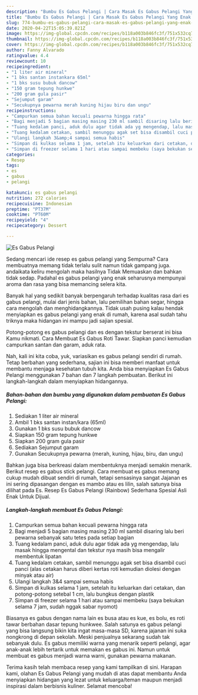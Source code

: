 ```yaml
---
description: "Bumbu Es Gabus Pelangi | Cara Masak Es Gabus Pelangi Yang Enak Banget"
title: "Bumbu Es Gabus Pelangi | Cara Masak Es Gabus Pelangi Yang Enak Banget"
slug: 774-bumbu-es-gabus-pelangi-cara-masak-es-gabus-pelangi-yang-enak-banget
date: 2020-04-22T15:05:39.821Z
image: https://img-global.cpcdn.com/recipes/b118a003b846fc3f/751x532cq70/es-gabus-pelangi-foto-resep-utama.jpg
thumbnail: https://img-global.cpcdn.com/recipes/b118a003b846fc3f/751x532cq70/es-gabus-pelangi-foto-resep-utama.jpg
cover: https://img-global.cpcdn.com/recipes/b118a003b846fc3f/751x532cq70/es-gabus-pelangi-foto-resep-utama.jpg
author: Fanny Alvarado
ratingvalue: 4.4
reviewcount: 10
recipeingredient:
- "1 liter air mineral"
- "1 bks santan instankara 65ml"
- "1 bks susu bubuk dancow"
- "150 gram tepung hunkwe"
- "200 gram gula pasir"
- "Sejumput garam"
- "Secukupnya pewarna merah kuning hijau biru dan ungu"
recipeinstructions:
- "Campurkan semua bahan kecuali pewarna hingga rata"
- "Bagi menjadi 5 bagian masing masing 230 ml sambil disaring lalu beri pewarna sebanyak satu tetes pada setiap bagian"
- "Tuang kedalam panci, aduk dulu agar tidak ada yg mengendap, lalu masak hingga mengental dan tekstur nya masih bisa mengalir membentuk lipatan"
- "Tuang kedalam cetakan, sambil menunggu agak set bisa disambil cuci panci (alas cetakan harus diberi kertas roti kemudian diolesi dengan minyak atau air)"
- "Ulangi langkah 3&amp;4 sampai semua habis"
- "Simpan di kulkas selama 1 jam, setelah itu keluarkan dari cetakan, dan potong-potong setebal 1 cm, lalu bungkus dengan plastik"
- "Simpan di freezer selama 1 hari atau sampai membeku (saya bekukan selama 7 jam, sudah nggak sabar nyomot)"
categories:
- Resep
tags:
- es
- gabus
- pelangi

katakunci: es gabus pelangi 
nutrition: 272 calories
recipecuisine: Indonesian
preptime: "PT37M"
cooktime: "PT60M"
recipeyield: "4"
recipecategory: Dessert

---
```



![Es Gabus Pelangi](https://img-global.cpcdn.com/recipes/b118a003b846fc3f/751x532cq70/es-gabus-pelangi-foto-resep-utama.jpg)

Sedang mencari ide resep es gabus pelangi yang Sempurna? Cara membuatnya memang tidak terlalu sulit namun tidak gampang juga. andaikata keliru mengolah maka hasilnya Tidak Memuaskan dan bahkan tidak sedap. Padahal es gabus pelangi yang enak seharusnya mempunyai aroma dan rasa yang bisa memancing selera kita.

Banyak hal yang sedikit banyak berpengaruh terhadap kualitas rasa dari es gabus pelangi, mulai dari jenis bahan, lalu pemilihan bahan segar, hingga cara mengolah dan menghidangkannya. Tidak usah pusing kalau hendak menyiapkan es gabus pelangi yang enak di rumah, karena asal sudah tahu triknya maka hidangan ini mampu jadi sajian spesial.

Potong-potong es gabus pelangi dan es dengan tekstur berserat ini bisa Kamu nikmati. Cara Membuat Es Gabus Roti Tawar. Siapkan panci kemudian campurkan santan dan garam, aduk rata.


Nah, kali ini kita coba, yuk, variasikan es gabus pelangi sendiri di rumah. Tetap berbahan yang sederhana, sajian ini bisa memberi manfaat untuk membantu menjaga kesehatan tubuh kita. Anda bisa menyiapkan Es Gabus Pelangi menggunakan 7 bahan dan 7 langkah pembuatan. Berikut ini langkah-langkah dalam menyiapkan hidangannya.

<!--inarticleads1-->

##### Bahan-bahan dan bumbu yang digunakan dalam pembuatan Es Gabus Pelangi:

1. Sediakan 1 liter air mineral
1. Ambil 1 bks santan instan/kara (65ml)
1. Gunakan 1 bks susu bubuk dancow
1. Siapkan 150 gram tepung hunkwe
1. Siapkan 200 gram gula pasir
1. Sediakan Sejumput garam
1. Gunakan Secukupnya pewarna (merah, kuning, hijau, biru, dan ungu)


Bahkan juga bisa berkreasi dalam membentuknya menjadi semakin menarik. Berikut resep es gabus stick pelangi. Cara membuat es gabus memang cukup mudah dibuat sendiri di rumah, tetapi sensasinya sangat Jajanan es ini sering dipasangan dengan es mambo atau es lilin, salah satunya bisa dilihat pada Es. Resep Es Gabus Pelangi (Rainbow) Sederhana Spesial Asli Enak Untuk Dijual. 

<!--inarticleads2-->

##### Langkah-langkah membuat Es Gabus Pelangi:

1. Campurkan semua bahan kecuali pewarna hingga rata
1. Bagi menjadi 5 bagian masing masing 230 ml sambil disaring lalu beri pewarna sebanyak satu tetes pada setiap bagian
1. Tuang kedalam panci, aduk dulu agar tidak ada yg mengendap, lalu masak hingga mengental dan tekstur nya masih bisa mengalir membentuk lipatan
1. Tuang kedalam cetakan, sambil menunggu agak set bisa disambil cuci panci (alas cetakan harus diberi kertas roti kemudian diolesi dengan minyak atau air)
1. Ulangi langkah 3&amp;4 sampai semua habis
1. Simpan di kulkas selama 1 jam, setelah itu keluarkan dari cetakan, dan potong-potong setebal 1 cm, lalu bungkus dengan plastik
1. Simpan di freezer selama 1 hari atau sampai membeku (saya bekukan selama 7 jam, sudah nggak sabar nyomot)


Biasanya es gabus dengan nama lain es busa atau es kue, es bolu, es roti tawar berbahan dasar tepung hunkwee. Salah satunya es gabus pelangi yang bisa langsung bikin kita ingat masa-masa SD, karena jajanan ini suka nongkrong di depan sekolah. Meski penjualnya sekarang sudah tak sebanyak dulu. Es gabus memiliki warna yang menarik seperti pelangi, agar anak-anak lebih tertarik untuk memakan es gabus ini. Namun untuk membuat es gabus menjadi warna warni, gunakan pewarna makanan. 

Terima kasih telah membaca resep yang kami tampilkan di sini. Harapan kami, olahan Es Gabus Pelangi yang mudah di atas dapat membantu Anda menyiapkan hidangan yang lezat untuk keluarga/teman maupun menjadi inspirasi dalam berbisnis kuliner. Selamat mencoba!

